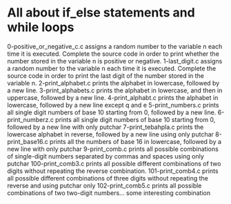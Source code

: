 # All about if_else statements and while loops
0-positive_or_negative_c.c assigns a random number to the variable n each time it is executed. Complete the source code in order to print whether the number stored in the variable n is positive or negative.
1-last_digit.c assigns a random number to the variable n each time it is executed. Complete the source code in order to print the last digit of the number stored in the variable n.
2-print_alphabet.c prints the alphabet in lowercase, followed by a new line.
3-print_alphabets.c prints the alphabet in lowercase, and then in uppercase, followed by a new line.
4-print_alphabt.c prints the alphabet in lowercase, followed by a new line except q and e
5-print_numbers.c prints all single digit numbers of base 10 starting from 0, followed by a new line.
6-print_numberz.c prints all single digit numbers of base 10 starting from 0, followed by a new line with only putchar
7-print_tebahpla.c prints the lowercase alphabet in reverse, followed by a new line using only putchar
8-print_base16.c prints all the numbers of base 16 in lowercase, followed by a new line with only putchar
9-print_comb.c prints all possible combinations of single-digit numbers separated by commas and spaces using only putchar
100-print_comb3.c prints all possible different combinations of two digits without repeating the reverse combination.
101-print_comb4.c prints all possible different combinations of three digits without repeating the reverse and using putchar only
102-print_comb5.c prints all possible combinations of two two-digit numbers... some interesting combination
